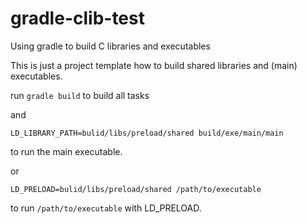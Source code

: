 # gradle-clib-test
Using gradle to build C libraries and executables

This is just a project template how to build shared libraries and (main) executables.

  run `gradle build` to build all tasks

and

```shell
LD_LIBRARY_PATH=bulid/libs/preload/shared build/exe/main/main
```

to run the main executable.

or

```shell
LD_PRELOAD=bulid/libs/preload/shared /path/to/executable
```

to run `/path/to/executable` with LD_PRELOAD.
